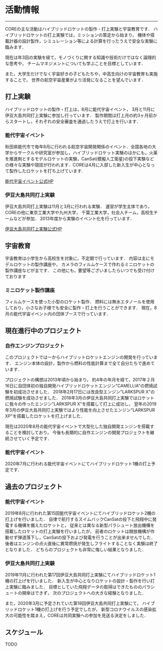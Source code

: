 # 活動情報
---

COREの主な活動はハイブリッドロケットの製作・打上実験と宇宙教育です．
ハイブリッドロケットの打上実験では，ミッションの策定から始まり，
機体や搭載計器の設計製作，シミュレーション等による計算を行ったうえで安全な実験に臨みます．

現在は年3回の実験を経て，モノづくりに関する知識や技術だけではなく論理的な思考や，
チームマネジメントについても学ぶことを目標としています．

また，大学生だけでなく宇宙好きの子どもたちや，中高生向けの宇宙教育も実施することで，
世界の航空宇宙産業がより活発になることを望んでいます．

## 打上実験

ハイブリッドロケットの製作・打上は，8月に能代宇宙イベント，
3月と11月に伊豆大島共同打上実験に参加し行っています．
製作期間は打上月の約3ヶ月前からスタートし，それぞれの安全審査を通過したうえで打上を行います．

### 能代宇宙イベント

秋田県能代市で毎年8月に行われる航空宇宙開発関係のイベント．全国各地の大学からサークルや研究室が参加し，ハイブリッドロケット実験のほかにも，火薬を推進剤とするモデルロケットの実験，CanSat(模擬人工衛星)の投下実験などの様々な実験や競技が行われます．COREは4月に入部した新入生が中心となって製作したロケットを打ち上げています.

[能代宇宙イベント公式HP](http://www.noshiro-space-event.org/)

### 伊豆大島共同打上実験

伊豆大島共同打上実験は11月と3月に行われる実験．
運営が学生主体であり，COREの他に東京工業大学や九州大学，
千葉工業大学，社会人チーム，高校生チームなどが参加．
2013年度から実験のイベント化を行っています．

[伊豆大島共同打上実験公式HP](http://izuoshimarocket.wixsite.com/izuoshimarocket)


## 宇宙教育

宇宙教育は小学生から高校生を対象に，不定期で行っています．
内容は主にモデルロケットの製作講座や，
カメラのフィルムケースで作れるミニロケットの製作講座などが主です．
この他にも，要望等ございましたらいつでも受け付けております

### ミニロケット製作講座

フィルムケースを使った小型のロケット製作．
燃料には無水エタノールを使用しており，小さなお子様でも安全に製作・打上を行うことができます．
現在，8月の能代宇宙イベント内の団体ブースで行っています．

## 現在進行中のプロジェクト

### 自作エンジンプロジェクト

このプロジェクトでは一からハイブリットロケットエンジンの開発を行っています．
エンジン本体の設計，製作から燃料の性能計算まで全て自分たちで進めています．

プロジェクトの構想は2013年頃から始まり，
約4年の年月を経て，2017年２月16日に自団体初の独自開発ハイブリッドロケットエンジン"CAMELLIA"の燃焼試験を初成功させました．
2018年2月17日には改良型エンジン"LARKSPUR X"の燃焼試験を成功させました．
2018年3月の伊豆大島共同打上実験ではロケットに我々の作ったエンジン"LARKSPUR X"を搭載して打上に成功し，
翌年の2019年3月の伊豆大島共同打上実験ではより性能を向上させたエンジン"LARKSPUR XP"を搭載したロケットを打上げました．

現在は2020年8月の能代宇宙イベントで大型化した独自開発エンジンを搭載することを検討しており，
今後も長期的に自作エンジンの開発プロジェクトを継続させていく予定です．

### 能代宇宙イベント

2020年7月に行われる能代宇宙イベントにてハイブリッドロケット1機の打上予定です．

## 過去のプロジェクト

### 能代宇宙イベント

2019年8月に行われた第15回能代宇宙イベントにてハイブリッドロケット2機の打上げを行いました．
自律で航行するスイムバックCanSatの投下と飛翔中に発電する機構を備えたロケットと，
従来とは異なる新型パラシュート放出機構を搭載したロケットの打上実験を行いましたが，
前者のロケットは開放機構が作動せず弾道落下し，CanSatの投下および発電を行うことが出来ませんでした．
後者はエンジンの点火直後に異常燃焼が発生しフライトすることなく実験は終了となりました．
どちらのプロジェクトも非常に悔しい結果となりました．

### 伊豆大島共同打上実験

2019年11月に行われた第17回伊豆大島共同打上実験にてハイブリッドロケット1機の打上げを行いました．
新入生が中心となりロケットの設計・製作を行い打上実験に臨みました．
目標としていた飛翔データの取得はできたもののパラシュートの開傘はできず，
次のプロジェクトへの大きな経験となりました．

また，2020年3月に予定されていた第18回伊豆大島共同打上実験にて，
ハイブリッドロケット1機の打上げを行う予定でしたが，
新型コロナウイルスの感染拡大の可能性を踏まえ，COREは共同実験への参加を見送る決定をしました．

## スケジュール

TODO
